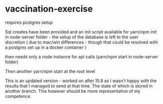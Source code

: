 # vaccination-exercise

requires postgres setup

Sql creates have been provided and an init script available for yarn/npm init in node-server folder - the setup of the database is left to the user discretion ( due to mac/win differences - though that could be resolved with a postgres set up in a docker container )

then needs only a node instance for api calls (yarn/npm start in node-server folder)

Then another yarn/npm start at the root level

This is an updated version - worked on after 15.8 as I wasn't happy with the results that I managed to send at that time. The state of which is stored in another branch. This however should be more representative of my competence.

